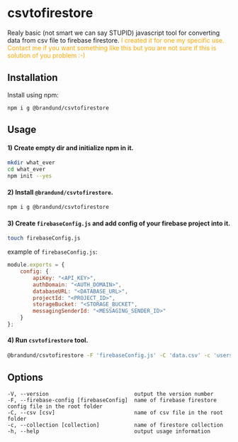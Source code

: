 # csvtofirestore
Realy basic (not smart we can say STUPID) javascript tool for converting data from csv file to firebase firestore.
<span style="color:orange">I created it for one my specific use. Contact me if you want something like this but you are not sure if this is solution of you problem :-)</span>

## Installation
Install using npm:
```
npm i g @brandund/csvtofirestore
```

## Usage

#### 1) Create empty dir and initialize npm in it.
```bash
mkdir what_ever
cd what_ever
npm init --yes
```
#### 2) Install `@brandund/csvtofirestore`.
```bash
npm i g @brandund/csvtofirestore
```
#### 3) Create `firebaseConfig.js` and add config of your firebase project into it.
```bash
touch firebaseConfig.js
```
example of `firebaseConfig.js`:
```javascript
module.exports = {
    config: {
        apiKey: "<API_KEY>",
        authDomain: "<AUTH_DOMAIN>",
        databaseURL: "<DATABASE_URL>",
        projectId: "<PROJECT_ID>",
        storageBucket: "<STORAGE_BUCKET",
        messagingSenderId: "<MESSAGING_SENDER_ID>"
    }
};
```
#### 4) Run `csvtofirestore` tool.
```bash
@brandund/csvtofirestore -F 'firebaseConfig.js' -C 'data.csv' -c 'users'
```

## Options
```
-V, --version                           output the version number
-F, --firebase-config [firebaseConfig]  name of firebase firestore config file in the root folder
-C, --csv [csv]                         name of csv file in the root folder
-c, --collection [collection]           name of firestore collection
-h, --help                              output usage information
```
